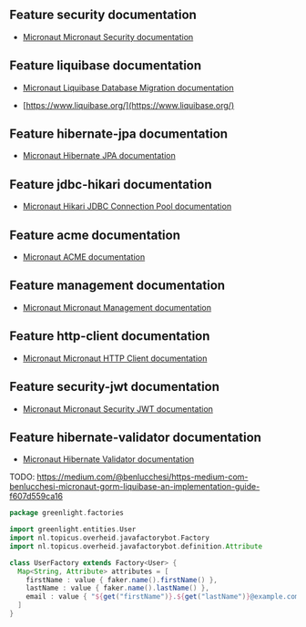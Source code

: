 ## Feature security documentation

- [Micronaut Micronaut Security documentation](https://micronaut-projects.github.io/micronaut-security/latest/guide/index.html)

## Feature liquibase documentation

- [Micronaut Liquibase Database Migration documentation](https://micronaut-projects.github.io/micronaut-liquibase/latest/guide/index.html)

- [https://www.liquibase.org/](https://www.liquibase.org/)

## Feature hibernate-jpa documentation

- [Micronaut Hibernate JPA documentation](https://micronaut-projects.github.io/micronaut-sql/latest/guide/index.html#hibernate)

## Feature jdbc-hikari documentation

- [Micronaut Hikari JDBC Connection Pool documentation](https://micronaut-projects.github.io/micronaut-sql/latest/guide/index.html#jdbc)

## Feature acme documentation

- [Micronaut ACME documentation](https://micronaut-projects.github.io/micronaut-acme/latest/guide/index.html)

## Feature management documentation

- [Micronaut Micronaut Management documentation](https://docs.micronaut.io/latest/guide/index.html#management)

## Feature http-client documentation

- [Micronaut Micronaut HTTP Client documentation](https://docs.micronaut.io/latest/guide/index.html#httpClient)

## Feature security-jwt documentation

- [Micronaut Micronaut Security JWT documentation](https://micronaut-projects.github.io/micronaut-security/latest/guide/index.html)

## Feature hibernate-validator documentation

- [Micronaut Hibernate Validator documentation](https://micronaut-projects.github.io/micronaut-hibernate-validator/latest/guide/index.html)

TODO:
https://medium.com/@benlucchesi/https-medium-com-benlucchesi-micronaut-gorm-liquibase-an-implementation-guide-f607d559ca16


```groovy
package greenlight.factories

import greenlight.entities.User
import nl.topicus.overheid.javafactorybot.Factory
import nl.topicus.overheid.javafactorybot.definition.Attribute

class UserFactory extends Factory<User> {
  Map<String, Attribute> attributes = [
    firstName : value { faker.name().firstName() },
    lastName : value { faker.name().lastName() },
    email : value { "${get("firstName")}.${get("lastName")}@example.com".toLowerCase() },
  ]
}

```
